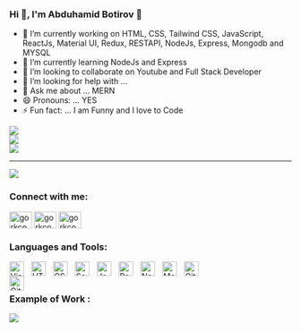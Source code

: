  ### Hi 👋, I'm Abduhamid Botirov 👋

- 🔭 I’m currently working on HTML, CSS, Tailwind CSS, JavaScript, ReactJs, Material UI, Redux, RESTAPI, NodeJs, Express, Mongodb and MYSQL 
- 🌱 I’m currently learning NodeJs and Express
- 👯 I’m looking to collaborate on Youtube and Full Stack Developer
- 🤔 I’m looking for help with ...
- 💬 Ask me about ... MERN
- 😄 Pronouns: ... YES
- ⚡ Fun fact: ... I am Funny and I love to Code


![](https://github-readme-stats.vercel.app/api?username=sunil9813&theme=radical&hide_border=false&include_all_commits=false&count_private=false)<br/>
![](https://github-readme-streak-stats.herokuapp.com/?user=sunil9813&theme=radical&hide_border=false)<br/>
![](https://github-readme-stats.vercel.app/api/top-langs/?username=sunil9813&theme=radical&hide_border=false&include_all_commits=false&count_private=false&layout=compact)

---
[![](https://visitcount.itsvg.in/api?id=sunil9813&icon=0&color=0)](https://visitcount.itsvg.in)

 
### Connect with me:
<p align="left">
<a href="https://fb.com/gorkcoder484" target="blank"><img align="center" src="https://raw.githubusercontent.com/rahuldkjain/github-profile-readme-generator/master/src/images/icons/Social/facebook.svg" alt="gorkcoder484" height="30" width="40" /></a>
<a href="https://instagram.com/gorkcoder" target="blank"><img align="center" src="https://raw.githubusercontent.com/rahuldkjain/github-profile-readme-generator/master/src/images/icons/Social/instagram.svg" alt="gorkcoder484" height="30" width="40" /></a>
<a href="https://www.youtube.com/channel/UCEaZ92FpOJX4aSYLN9Evj5g" target="blank"><img align="center" src="https://raw.githubusercontent.com/rahuldkjain/github-profile-readme-generator/master/src/images/icons/Social/youtube.svg" alt="gorkcoder" height="30" width="40" /></a>
</p>
 
 
### Languages and Tools:
<img align="left" alt="Visual Studio Code" width="26px" src="https://cdn.jsdelivr.net/gh/devicons/devicon/icons/vscode/vscode-original.svg" style="padding-right:10px;" />
<img align="left" alt="HTML5" width="26px" src="https://cdn.jsdelivr.net/gh/devicons/devicon/icons/html5/html5-original.svg" style="padding-right:10px;" />
<img align="left" alt="CSS3" width="26px" src="https://cdn.jsdelivr.net/gh/devicons/devicon/icons/css3/css3-original.svg" style="padding-right:10px;" />
<img align="left" alt="Sass" width="26px" src="https://cdn.jsdelivr.net/gh/devicons/devicon/icons/sass/sass-original.svg" style="padding-right:10px;" /> 
<img align="left" alt="JavaScript" width="26px" src="https://cdn.jsdelivr.net/gh/devicons/devicon/icons/javascript/javascript-original.svg" style="padding-right:10px;" />
<img align="left" alt="React" width="26px" src="https://cdn.jsdelivr.net/gh/devicons/devicon/icons/react/react-original.svg" style="padding-right:10px;" />
<img align="left" alt="Node.js" width="26px" src="https://cdn.jsdelivr.net/gh/devicons/devicon/icons/nodejs/nodejs-original.svg" style="padding-right:10px;" />
<img align="left" alt="MongoDB" width="26px" src="https://cdn.jsdelivr.net/gh/devicons/devicon/icons/mongodb/mongodb-original.svg" style="padding-right:10px;" />
<img align="left" alt="Git" width="26px" src="https://cdn.jsdelivr.net/gh/devicons/devicon/icons/git/git-original.svg" style="padding-right:10px;" />
<img align="left" alt="GitHub" width="26px" src="https://user-images.githubusercontent.com/3369400/139447912-e0f43f33-6d9f-45f8-be46-2df5bbc91289.png" style="padding-right:1000px;" />

<br />
<br />

### Example of Work :
<img src ="https://user-images.githubusercontent.com/67497228/170875693-ddaae788-f1c2-4b30-bfa2-bd97755a4805.gif"  />


 



